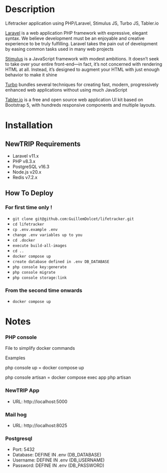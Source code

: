# Description

Lifetracker application using PHP/Laravel, Stimulus JS, Turbo JS, Tabler.io

[Laravel](https://laravel.com/) is a web application PHP framework with expressive, elegant syntax. We believe development must be an enjoyable and creative experience to be truly fulfilling. Laravel takes the pain out of development by easing common tasks used in many web projects

[Stimulus](https://stimulus.hotwired.dev/) is a JavaScript framework with modest ambitions. It doesn’t seek to take over your entire front-end—in fact, it’s not concerned with rendering HTML at all. Instead, it’s designed to augment your HTML with just enough behavior to make it shine 

[Turbo](https://turbo.hotwired.dev/) bundles several techniques for creating fast, modern, progressively enhanced web applications without using much JavaScript

[Tabler.io](https://tabler.io/) is a free and open source web application UI kit based on Bootstrap 5, with hundreds responsive components and multiple layouts.

# Installation

## NewTRIP Requirements
- Laravel v11.x
- PHP v8.3.x
- PostgreSQL v16.3
- Node.js v20.x
- Redis v7.2.x

## How To Deploy

### For first time only !
- `git clone git@github.com:GuillemDolcet/lifetracker.git`
- `cd lifetracker`
- `cp .env.example .env`
- `change .env variables up to you`
- `cd .docker`
- `execute build-all-images`
- `cd ..`
- `docker compose up`
- `create database defined in .env DB_DATABASE`
- `php console key:generate`
- `php console migrate`
- `php console storage:link`

### From the second time onwards
- `docker compose up`

# Notes

### PHP console

File to simplify docker commands

Examples 

php console up = docker compose up

php console artisan = docker compose exec app php artisan

### NewTRIP App
- URL: http://localhost:5000

### Mail hog
- URL: http://localhost:8025

### Postgresql
- Port: 5432
- Database: DEFINE IN .env (DB_DATABASE)
- Username: DEFINE IN .env (DB_USERNAME)
- Password: DEFINE IN .env (DB_PASSWORD)
